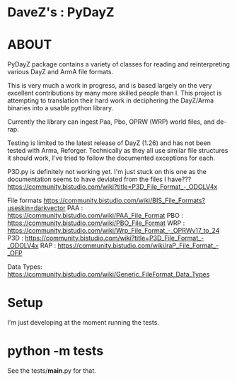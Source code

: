 # DaveZ's : PyDayZ



<!-- ----------------------------------------------------------------------- -->
# ABOUT

PyDayZ package contains a variety of classes for reading and reinterpreting
various DayZ and ArmA file formats.

This is very much a work in progress, and is based largely on the very excellent
contributions by many more skilled people than I. This project is attempting to
translation their hard work in deciphering the DayZ/Arma binaries into a usable
python library.

Currently the library can ingest Paa, Pbo, OPRW (WRP) world files, and de-rap.

Testing is limited to the latest release of DayZ (1.26) and has not been tested
with Arma, Reforger. Technically as they all use similar file structures it 
should work, I've tried to follow the documented exceptions for each.

P3D.py is definitely not working yet. I'm just stuck on this one as the
documentation seems to have deviated from the files I have??? 
https://community.bistudio.com/wiki?title=P3D_File_Format_-_ODOLV4x


File formats
https://community.bistudio.com/wiki/BIS_File_Formats?useskin=darkvector
PAA : https://community.bistudio.com/wiki/PAA_File_Format
PBO : https://community.bistudio.com/wiki/PBO_File_Format
WRP : https://community.bistudio.com/wiki/Wrp_File_Format_-_OPRWv17_to_24
P3D : https://community.bistudio.com/wiki?title=P3D_File_Format_-_ODOLV4x
RAP : https://community.bistudio.com/wiki/raP_File_Format_-_OFP

Data Types:
https://community.bistudio.com/wiki/Generic_FileFormat_Data_Types


# Setup

I'm just developing at the moment running the tests.
# python -m tests
See the tests/__main__.py for that.
